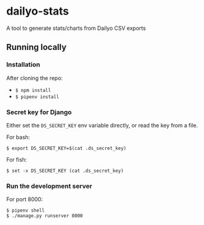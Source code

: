 # dailyo-stats

A tool to generate stats/charts from Dailyo CSV exports

## Running locally

### Installation

After cloning the repo:

- `$ npm install`
- `$ pipenv install`

### Secret key for Django

Either set the `DS_SECRET_KEY` env variable directly, or read the key from a file.

For bash:

```
$ export DS_SECRET_KEY=$(cat .ds_secret_key)
```

For fish:

```
$ set -x DS_SECRET_KEY (cat .ds_secret_key)
```

### Run the development server

For port 8000:

```
$ pipenv shell
$ ./manage.py runserver 8000
```
